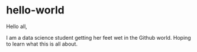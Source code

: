 # hello-world

Hello all, 

I am a data science student getting her feet wet in the Github world. 
Hoping to learn what this is all about. 

